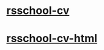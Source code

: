 # [rsschool-cv](https://kupzov2000.github.io/rsschool-cv)

# [rsschool-cv-html](https://kupzov2000.github.io/rsschool-cv/)